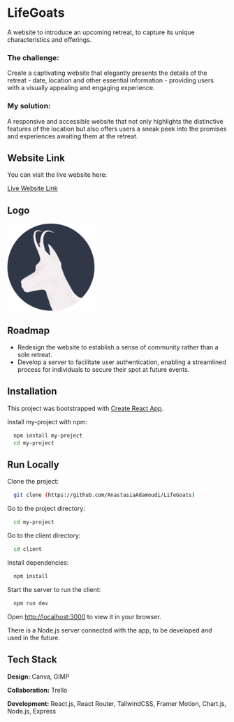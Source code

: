 # LifeGoats

A website to introduce an upcoming retreat, to capture its unique characteristics and offerings.

### The challenge:
Create a captivating website that elegantly presents the details of the retreat - date, location and other essential information - providing users with a visually appealing and engaging experience.

### My solution:
A responsive and accessible website that not only highlights the distinctive features of the location but also offers users a sneak peek into the promises and experiences awaiting them at the retreat.



## Website Link

You can visit the live website here:

[Live Website Link](lifegoats.com)




## Logo

<img src="./client/life-goats-app/src/assets/navbar/life-goats-logo.svg" alt="drawing" width="200"/>




## Roadmap

- Redesign the website to establish a sense of community rather than a sole retreat.
- Develop a server to facilitate user authentication, enabling a streamlined process for individuals to secure their spot at future events.





## Installation

This project was bootstrapped with [Create React App](https://github.com/facebook/create-react-app).

Install my-project with npm:

```bash
  npm install my-project
  cd my-project
```



    
## Run Locally

Clone the project:

```bash
  git clone (https://github.com/AnastasiaAdamoudi/LifeGoats)
```

Go to the project directory:

```bash
  cd my-project
```

Go to the client directory:

```bash
  cd client
```

Install dependencies:

```bash
  npm install
```

Start the server to run the client:

```bash
  npm run dev
```

Open [http://localhost:3000](http://localhost:3000) to view it in your browser.


There is a Node.js server connected with the app, to be developed and used in the future.




## Tech Stack

**Design:** Canva, GIMP

**Collaboration:** Trello

**Development:** React.js, React Router, TailwindCSS, Framer Motion, Chart.js, Node.js, Express


